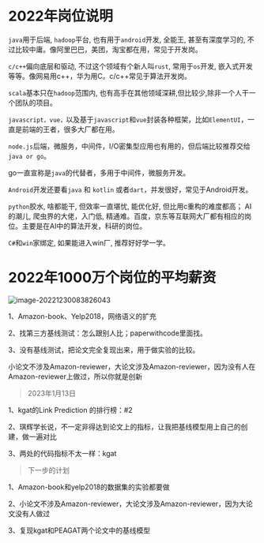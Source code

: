 # 2022年岗位说明

`java`用于后端, `hadoop`平台, 也有用于`android`开发, 全能王, 甚至有深度学习的, 不过比较中庸。像阿里巴巴，美团，淘宝都在用，常见于开发岗。

`c/c++`偏向底层和驱动, 不过这个领域有个新人叫`rust`, 常用于`os`开发, 嵌入式开发等等。像网易用c++，华为用C。c/c++常见于算法开发岗。

`scala`基本只在`hadoop`范围内, 也有高手在其他领域深耕,但比较少,除非一个人干一个团队的项目。

`javascript，vue，`以及基于`javascript`和`vue`封装各种框架，比如`ElementUI`，一直是前端的王者，很多大厂都在用。

`node.js`后端，微服务，中间件，I/O密集型应用也有用的，但后端比较推荐交给`java or go`。

go一直宣称是`java`的代替者，多用于中间件，微服务开发。

`Android`开发还要看`java` 和 `kotlin` 或者`dart`，并发很好，常见于Android开发。

`python`胶水, 啥都能干, 但效率一直堪忧, 能优化好, 但比用c重构的难度都高； AI的潮儿, 爬虫界的大佬，入门低, 精通难。百度，京东等互联网大厂都有相应的岗位。主要是在AI中的算法开发，科研的岗位。

`C#`和`win`家绑定, 如果能进入win厂, 推荐好好学一学。



# 2022年1000万个岗位的平均薪资

![image-20221230083826043](C:/Users/XiaoYun/AppData/Roaming/Typora/typora-user-images/image-20221230083826043.png)



1、Amazon-book、Yelp2018，网络语义的扩充

2、找第三方基线测试：怎么跟别人比；paperwithcode里面找。

3、没有基线测试，把论文完全复现出来，用于做实验的比较。

小论文不涉及Amazon-reviewer，大论文涉及Amazon-reviewer，因为没有人在Amazon-reviewer上做过，所以你就是创新



> 2023年1月13日

1、kgat的Link Prediction 的排行榜：#2

2、琪辉学长说，不一定非得达到论文上的指标，让我把基线模型用上自己的创建，做一遍对比

3、两处的代码指标不太一样：kgat



> 下一步的计划

1、Amazon-book和yelp2018的数据集的实验都要做

2、小论文不涉及Amazon-reviewer，大论文涉及Amazon-reviewer，因为大论文没有人做过

3、复现kgat和PEAGAT两个论文中的基线模型